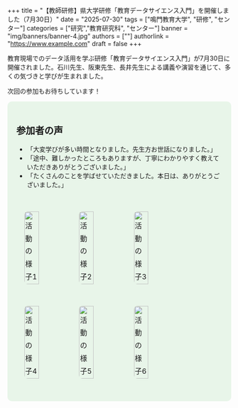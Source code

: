 +++
title = "【教師研修】県大学研修「教育データサイエンス入門」を開催しました（7月30日）"
date = "2025-07-30"
tags = ["鳴門教育大学", "研修", "センター"]
categories = ["研究","教育研究科", "センター"]
banner = "img/banners/banner-4.jpg"
authors = [""]
authorlink = "https://www.example.com"
draft = false
+++

教育現場でのデータ活用を学ぶ研修「教育データサイエンス入門」が7月30日に開催されました。石川先生、阪東先生、長井先生による講義や演習を通じて、多くの気づきと学びが生まれました。

次回の参加もお待ちしています！

<div style="background-color:#E8F5E9; padding: 20px; border-radius: 10px;">

## 参加者の声

- 「大変学びが多い時間となりました。先生方お世話になりました。」
- 「途中、難しかったところもありますが、丁寧にわかりやすく教えていただきありがとうございました。」
- 「たくさんのことを学ばせていただきました。本日は、ありがとうございました。」

<table style="width:100%; margin-left: auto; margin-right: auto; border-collapse: separate; border-spacing: 0 0px;">
  <tr>
    <td style="padding:15px; font-size:1em; line-height:1.8;">
      <div style="display: flex; justify-content: center; gap: 15px; margin-top: 20px;">
        <img src="{{ "img/formation-picture0.jpg" | relURL }}" alt="活動の様子1" style="width: 30%; max-width: 250px; border-radius: 8px;" />
        <img src="{{ "img/formation-picture2.jpg" | relURL }}" alt="活動の様子2" style="width: 30%; max-width: 250px; border-radius: 8px;" />
        <img src="{{ "img/formation-picture9.jpg" | relURL }}" alt="活動の様子3" style="width: 30%; max-width: 250px; border-radius: 8px;" />
      </div>
      <br>
      <div style="display: flex; justify-content: center; gap: 15px; margin-top: 20px;">
        <img src="{{ "img/formation-picture4.jpg" | relURL }}" alt="活動の様子4" style="width: 30%; max-width: 250px; border-radius: 8px;" />
        <img src="{{ "img/formation-picture5.jpg" | relURL }}" alt="活動の様子5" style="width: 30%; max-width: 250px; border-radius: 8px;" />
        <img src="{{ "img/formation-picture6.jpg" | relURL }}" alt="活動の様子6" style="width: 30%; max-width: 250px; border-radius: 8px;" />
      </div>
    </td>
  </tr>
</table>

</div>